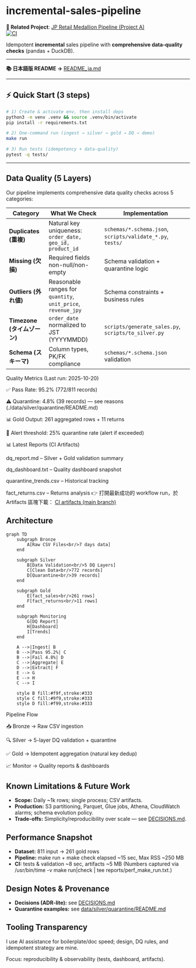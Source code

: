 # incremental-sales-pipeline

**🔗 Related Project**: [JP Retail Medallion Pipeline (Project A)](https://github.com/TraderKAI619/project-a-jp-retail-pipeline)  
[![CI](https://github.com/TraderKAI619/incremental-sales-pipeline/actions/workflows/ci.yml/badge.svg)](https://github.com/TraderKAI619/incremental-sales-pipeline/actions/workflows/ci.yml)

Idempotent **incremental** sales pipeline with **comprehensive data-quality checks** (pandas + DuckDB).

---

**📚 日本語版 README →** [README_ja.md](./README_ja.md)

---

## ⚡ Quick Start (3 steps)
```bash
# 1) Create & activate env, then install deps
python3 -m venv .venv && source .venv/bin/activate
pip install -r requirements.txt

# 2) One-command run (ingest → silver → gold → DQ → demo)
make run

# 3) Run tests (idempotency + data-quality)
pytest -q tests/
```
---

## Data Quality (5 Layers)
Our pipeline implements comprehensive data quality checks across 5 categories:

| Category              | What We Check                                                 | Implementation                                             |
| --------------------- | ------------------------------------------------------------- | ---------------------------------------------------------- |
| **Duplicates (重複)**   | Natural key uniqueness: `order_date, geo_id, product_id`      | `schemas/*.schema.json`, `scripts/validate_*.py`, `tests/` |
| **Missing (欠損)**      | Required fields non-null/non-empty                            | Schema validation + quarantine logic                       |
| **Outliers (外れ値)**    | Reasonable ranges for `quantity`, `unit_price`, `revenue_jpy` | Schema constraints + business rules                        |
| **Timezone (タイムゾーン)** | `order_date` normalized to JST (YYYYMMDD)                     | `scripts/generate_sales.py`, `scripts/to_silver.py`        |
| **Schema (スキーマ)**     | Column types, PK/FK compliance                                | `schemas/*.schema.json` validation                         |

Quality Metrics (Last run: 2025-10-20)

✅ Pass Rate: 95.2% (772/811 records)

⚠️ Quarantine: 4.8% (39 records) — see reasons (./data/silver/quarantine/README.md)

📊 Gold Output: 261 aggregated rows + 11 returns

🚨 Alert threshold: 25% quarantine rate (alert if exceeded)

📊 Latest Reports (CI Artifacts)

dq_report.md – Silver + Gold validation summary

dq_dashboard.txt – Quality dashboard snapshot

quarantine_trends.csv – Historical tracking

fact_returns.csv – Returns analysis
👉 打開最新成功的 workflow run，於 Artifacts 區塊下載：
[CI artifacts (main branch)](https://github.com/TraderKAI619/incremental-sales-pipeline/actions/workflows/ci.yml?query=branch%3Amain)

## Architecture 
```mermaid
graph TD
    subgraph Bronze
        A[Raw CSV Files<br/>7 days data]
    end
    
    subgraph Silver
        B[Data Validation<br/>5 DQ Layers]
        C[Clean Data<br/>772 records]
        D[Quarantine<br/>39 records]
    end
    
    subgraph Gold
        E[fact_sales<br/>261 rows]
        F[fact_returns<br/>11 rows]
    end
    
    subgraph Monitoring
        G[DQ Report]
        H[Dashboard]
        I[Trends]
    end
    
    A -->|Ingest| B
    B -->|Pass 95.2%| C
    B -->|Fail 4.8%| D
    C -->|Aggregate| E
    D -->|Extract| F
    E --> G
    E --> H
    C --> I
    
    style B fill:#f9f,stroke:#333
    style C fill:#9f9,stroke:#333
    style D fill:#f99,stroke:#333
```
Pipeline Flow

📥 Bronze → Raw CSV ingestion

🔍 Silver → 5-layer DQ validation + quarantine

✅ Gold → Idempotent aggregation (natural key dedup)

📈 Monitor → Quality reports & dashboards

## Known Limitations & Future Work
- **Scope:** Daily ~1k rows; single process; CSV artifacts.
- **Production:** S3 partitioning, Parquet, Glue jobs, Athena, CloudWatch alarms; schema evolution policy.
- **Trade-offs:** Simplicity/reproducibility over scale — see [DECISIONS.md](./DECISIONS.md).

## Performance Snapshot
- **Dataset:** 811 input → 261 gold rows
- **Pipeline:** make run + make check elapsed ~15 sec, Max RSS ~250 MB
- **CI:** tests & validation ~8 sec, artifacts ~5 MB
(Numbers captured via /usr/bin/time -v make run|check | tee reports/perf_make_run.txt.)

## Design Notes & Provenance
- **Decisions (ADR-lite):** see [DECISIONS.md](./DECISIONS.md)
- **Quarantine examples:** see [data/silver/quarantine/README.md](./data/silver/quarantine/README.md)

## Tooling Transparency
I use AI assistance for boilerplate/doc speed; design, DQ rules, and idempotent strategy are mine.

Focus: reproducibility & observability (tests, dashboard, artifacts).
